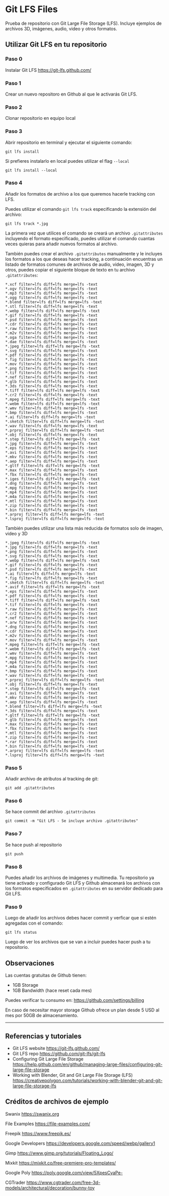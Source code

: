 # Git LFS Files

Prueba de repositorio con Git Large File Storage (LFS). Incluye ejemplos de archivos 3D, imágenes, audio, video y otros formatos.

## Utilizar Git LFS en tu repositorio

### Paso 0 

Instalar Git LFS https://git-lfs.github.com/

### Paso 1

Crear un nuevo repositoro en Github al que le activarás Git LFS.

### Paso 2 

Clonar repositorio en equipo local

### Paso 3

Abrir repositorio en terminal y ejecutar el siguiente comando:

```
git lfs install
```

Si prefieres instalarlo en local puedes utilizar el flag `--local`

```
git lfs install --local
```

### Paso 4

Añadir los formatos de archivo a los que queremos hacerle tracking con LFS.

Puedes utilizar el comando `git lfs track` especificando la extensión del archivo:

```
git lfs track *.jpg
```

La primera vez que utilices el comando se creará un archivo `.gitattributes` incluyendo el formato especificado, puedes utilizar el comando cuantas veces quieras para añadir nuevos formatos al archivo.

También puedes crear el archivo `.gitattributes` manualmente y le incluyes los formatos a los que deseas hacer tracking, a continuación encuentras un listado de formatos comunes de archivos de audio, video, imagen, 3D y otros, puedes copiar el siguiente bloque de texto en tu archivo `.gitattributes`:

```
*.xcf filter=lfs diff=lfs merge=lfs -text
*.ogv filter=lfs diff=lfs merge=lfs -text
*.mp3 filter=lfs diff=lfs merge=lfs -text
*.ogg filter=lfs diff=lfs merge=lfs -text
*.blend filter=lfs diff=lfs merge=lfs -text
*.stl filter=lfs diff=lfs merge=lfs -text
*.webp filter=lfs diff=lfs merge=lfs -text
*.gif filter=lfs diff=lfs merge=lfs -text
*.psd filter=lfs diff=lfs merge=lfs -text
*.cdr filter=lfs diff=lfs merge=lfs -text
*.raw filter=lfs diff=lfs merge=lfs -text
*.m2v filter=lfs diff=lfs merge=lfs -text
*.oga filter=lfs diff=lfs merge=lfs -text
*.dae filter=lfs diff=lfs merge=lfs -text
*.jpeg filter=lfs diff=lfs merge=lfs -text
*.svg filter=lfs diff=lfs merge=lfs -text
*.pdf filter=lfs diff=lfs merge=lfs -text
*.fig filter=lfs diff=lfs merge=lfs -text
*.mov filter=lfs diff=lfs merge=lfs -text
*.png filter=lfs diff=lfs merge=lfs -text
*.tif filter=lfs diff=lfs merge=lfs -text
*.nef filter=lfs diff=lfs merge=lfs -text
*.glb filter=lfs diff=lfs merge=lfs -text
*.3ds filter=lfs diff=lfs merge=lfs -text
*.tiff filter=lfs diff=lfs merge=lfs -text
*.cr2 filter=lfs diff=lfs merge=lfs -text
*.mpeg filter=lfs diff=lfs merge=lfs -text
*.webm filter=lfs diff=lfs merge=lfs -text
*.wmv filter=lfs diff=lfs merge=lfs -text
*.bmp filter=lfs diff=lfs merge=lfs -text
*.ai filter=lfs diff=lfs merge=lfs -text
*.sketch filter=lfs diff=lfs merge=lfs -text
*.wav filter=lfs diff=lfs merge=lfs -text
*.prproj filter=lfs diff=lfs merge=lfs -text
*.obj filter=lfs diff=lfs merge=lfs -text
*.step filter=lfs diff=lfs merge=lfs -text
*.jpg filter=lfs diff=lfs merge=lfs -text
*.eps filter=lfs diff=lfs merge=lfs -text
*.avi filter=lfs diff=lfs merge=lfs -text
*.mkv filter=lfs diff=lfs merge=lfs -text
*.aep filter=lfs diff=lfs merge=lfs -text
*.gltf filter=lfs diff=lfs merge=lfs -text
*.max filter=lfs diff=lfs merge=lfs -text
*.fbx filter=lfs diff=lfs merge=lfs -text
*.iges filter=lfs diff=lfs merge=lfs -text
*.dng filter=lfs diff=lfs merge=lfs -text
*.mpg filter=lfs diff=lfs merge=lfs -text
*.mp4 filter=lfs diff=lfs merge=lfs -text
*.m4a filter=lfs diff=lfs merge=lfs -text
*.mtl filter=lfs diff=lfs merge=lfs -text
*.zip filter=lfs diff=lfs merge=lfs -text
*.bin filter=lfs diff=lfs merge=lfs -text
*.arproj filter=lfs diff=lfs merge=lfs -text
*.lsproj filter=lfs diff=lfs merge=lfs -text
```

También puedes utilizar una lista más reducida de formatos solo de imagen, video y 3D

```
*.jpeg filter=lfs diff=lfs merge=lfs -text
*.jpg filter=lfs diff=lfs merge=lfs -text
*.png filter=lfs diff=lfs merge=lfs -text
*.svg filter=lfs diff=lfs merge=lfs -text
*.webp filter=lfs diff=lfs merge=lfs -text
*.gif filter=lfs diff=lfs merge=lfs -text
*.psd filter=lfs diff=lfs merge=lfs -text
*.ai filter=lfs diff=lfs merge=lfs -text
*.fig filter=lfs diff=lfs merge=lfs -text
*.sketch filter=lfs diff=lfs merge=lfs -text
*.avif filter=lfs diff=lfs merge=lfs -text
*.eps filter=lfs diff=lfs merge=lfs -text
*.pdf filter=lfs diff=lfs merge=lfs -text
*.tiff filter=lfs diff=lfs merge=lfs -text
*.tif filter=lfs diff=lfs merge=lfs -text
*.raw filter=lfs diff=lfs merge=lfs -text
*.cr2 filter=lfs diff=lfs merge=lfs -text
*.nef filter=lfs diff=lfs merge=lfs -text
*.arw filter=lfs diff=lfs merge=lfs -text
*.dng filter=lfs diff=lfs merge=lfs -text
*.cdr filter=lfs diff=lfs merge=lfs -text
*.m2v filter=lfs diff=lfs merge=lfs -text
*.mov filter=lfs diff=lfs merge=lfs -text
*.mpeg filter=lfs diff=lfs merge=lfs -text
*.webm filter=lfs diff=lfs merge=lfs -text
*.wmv filter=lfs diff=lfs merge=lfs -text
*.mpg filter=lfs diff=lfs merge=lfs -text
*.mp4 filter=lfs diff=lfs merge=lfs -text
*.m4a filter=lfs diff=lfs merge=lfs -text
*.bmp filter=lfs diff=lfs merge=lfs -text
*.wav filter=lfs diff=lfs merge=lfs -text
*.prproj filter=lfs diff=lfs merge=lfs -text
*.obj filter=lfs diff=lfs merge=lfs -text
*.step filter=lfs diff=lfs merge=lfs -text
*.avi filter=lfs diff=lfs merge=lfs -text
*.mkv filter=lfs diff=lfs merge=lfs -text
*.aep filter=lfs diff=lfs merge=lfs -text
*.blend filter=lfs diff=lfs merge=lfs -text
*.3ds filter=lfs diff=lfs merge=lfs -text
*.gltf filter=lfs diff=lfs merge=lfs -text
*.glb filter=lfs diff=lfs merge=lfs -text
*.max filter=lfs diff=lfs merge=lfs -text
*.fbx filter=lfs diff=lfs merge=lfs -text
*.mtl filter=lfs diff=lfs merge=lfs -text
*.zip filter=lfs diff=lfs merge=lfs -text
*.rar filter=lfs diff=lfs merge=lfs -text
*.bin filter=lfs diff=lfs merge=lfs -text
*.arproj filter=lfs diff=lfs merge=lfs -text
*.lsproj filter=lfs diff=lfs merge=lfs -text
```

### Paso 5

Añadir archivo de atributos al tracking de git:

```
git add .gitattributes
```

### Paso 6

Se hace commit del archivo `.gitattributes`

```
git commit -m "Git LFS - Se incluye archivo .gitattributes"
```

### Paso 7

Se hace push al repositorio

```
git push
```

### Paso 8

Puedes añadir los archivos de imágenes y multimedia. Tu repositorio ya tiene activado y configurado Git LFS y Github almacenará los archivos con los formatos especificados en `.gitattributes` en su servidor dedicado para Git LFS.

### Paso 9

Luego de añadir los archivos debes hacer commit y verficar que si estén agregadas con el comando:

```
git lfs status
```

Luego de ver los archivos que se van a incluir puedes hacer push a tu repositorio.

## Observaciones

Las cuentas gratuitas de Github tienen:

- 1GB Storage
- 1GB Bandwidth (hace reset cada mes)

Puedes verificar tu consumo en:
https://github.com/settings/billing

En caso de necesitar mayor storage Github ofrece un plan desde 5 USD al mes por 50GB de almacenamiento. 

---

## Referencias y tutoriales

- Git LFS website https://git-lfs.github.com/
- Git LFS repo https://github.com/git-lfs/git-lfs
- Configuring Git Large File Storage https://help.github.com/en/github/managing-large-files/configuring-git-large-file-storage
- Working with Blender, Git and Git Large File Storage (LFS) https://creativepolygon.com/tutorials/working-with-blender-git-and-git-large-file-storage-lfs


## Créditos de archivos de ejemplo

Swanix 
https://swanix.org

File Examples 
https://file-examples.com/

Freepik
https://www.freepik.es/

Google Developers
https://developers.google.com/speed/webp/gallery1

Gimp
https://www.gimp.org/tutorials/Floating_Logo/

Mixkit
https://mixkit.co/free-premiere-pro-templates/

Google Poly
https://poly.google.com/view/5XpesCyaPe-

CGTrader
https://www.cgtrader.com/free-3d-models/architectural/decoration/bunny-toy
